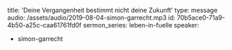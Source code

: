 title: 'Deine Vergangenheit bestimmt nicht deine Zukunft'
type: message
audio: /assets/audio/2019-08-04-simon-garrecht.mp3
id: 70b5ace0-71a9-4b50-a25c-caa61761fd0f
sermon_series: leben-in-fuelle
speaker:
  - simon-garrecht
